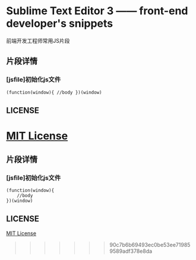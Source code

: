 Sublime Text Editor 3 —— front-end developer's snippets
==========================================
前端开发工程师常用JS片段
## 片段详情
### [jsfile]初始化js文件
`
(function(window){
    //body
})(window)
`
## LICENSE
[MIT License](https://raw.githubusercontent.com/leftstick/sublime-javascript-snippets-plugin/master/LICENSE)
=======
## 片段详情

### [jsfile]初始化js文件

```
(function(window){
    //body
})(window)
```

## LICENSE

[MIT License](https://raw.githubusercontent.com/leftstick/sublime-javascript-snippets-plugin/master/LICENSE)
>>>>>>> 90c7b6b69493ec0be53ee719859589adf378e8da
